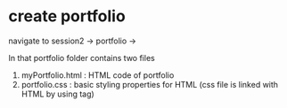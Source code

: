 # create portfolio 

navigate to 
session2 -> portfolio -> 

In that portfolio folder contains two files
1. myPortfolio.html : HTML code of portfolio
2. portfolio.css : basic styling properties for HTML
    (css file is linked with HTML by using <link> tag)
    